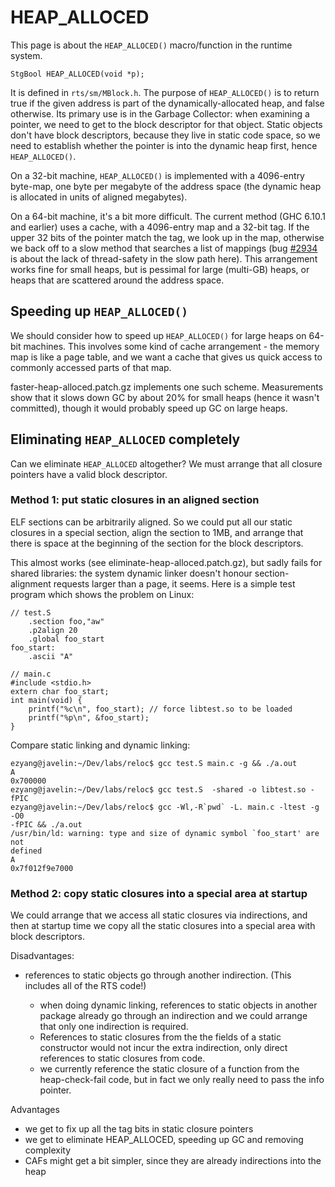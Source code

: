 # HEAP\_ALLOCED



This page is about the `HEAP_ALLOCED()` macro/function in the runtime system.  


```wiki
StgBool HEAP_ALLOCED(void *p);
```


It is defined in `rts/sm/MBlock.h`.  The purpose of `HEAP_ALLOCED()` is to return true if the given address is part of the dynamically-allocated heap, and false otherwise.  Its primary use is in the Garbage Collector: when examining a pointer, we need to get to the block descriptor for that object.  Static objects don't have block descriptors, because they live in static code space, so we need to establish whether the pointer is into the dynamic heap first, hence `HEAP_ALLOCED()`.



On a 32-bit machine, `HEAP_ALLOCED()` is implemented with a 4096-entry byte-map, one byte per megabyte of the address space (the dynamic heap is allocated in units of aligned megabytes).  



On a 64-bit machine, it's a bit more difficult.  The current method (GHC 6.10.1 and earlier) uses a cache, with a 4096-entry map and a 32-bit tag.  If the upper 32 bits of the pointer match the tag, we look up in the map, otherwise we back off to a slow method that searches a list of mappings (bug [\#2934](https://gitlab.staging.haskell.org/ghc/ghc/issues/2934) is about the lack of thread-safety in the slow path here).  This arrangement works fine for small heaps, but is pessimal for large (multi-GB) heaps, or heaps that are scattered around the address space.


## Speeding up `HEAP_ALLOCED()`



We should consider how to speed up `HEAP_ALLOCED()` for large heaps on 64-bit machines.  This involves some kind of cache arrangement - the memory map is like a page table, and we want a cache that gives us quick access to commonly accessed parts of that map.



faster-heap-alloced.patch.gz implements one such scheme.  Measurements show that it slows down GC by about 20% for small heaps (hence it wasn't committed), though it would probably speed up GC on large heaps.


## Eliminating `HEAP_ALLOCED` completely



Can we eliminate `HEAP_ALLOCED` altogether?  We must arrange that all closure pointers have a valid block descriptor.


### Method 1: put static closures in an aligned section



ELF sections can be arbitrarily aligned.  So we could put all our static closures in a special section, align the section to 1MB, and arrange that there is space at the beginning of the section for the block descriptors.



This almost works (see eliminate-heap-alloced.patch.gz), but sadly fails for shared libraries: the system dynamic linker doesn't honour section-alignment requests larger than a page, it seems. Here is a simple test program which shows the problem on Linux:


```wiki
// test.S
    .section foo,"aw"
    .p2align 20
    .global foo_start
foo_start:
    .ascii "A"
```

```wiki
// main.c
#include <stdio.h>
extern char foo_start;
int main(void) {
    printf("%c\n", foo_start); // force libtest.so to be loaded
    printf("%p\n", &foo_start);
}
```


Compare static linking and dynamic linking:


```wiki
ezyang@javelin:~/Dev/labs/reloc$ gcc test.S main.c -g && ./a.out
A
0x700000
ezyang@javelin:~/Dev/labs/reloc$ gcc test.S  -shared -o libtest.so -fPIC
ezyang@javelin:~/Dev/labs/reloc$ gcc -Wl,-R`pwd` -L. main.c -ltest -g -O0
-fPIC && ./a.out
/usr/bin/ld: warning: type and size of dynamic symbol `foo_start' are not
defined
A
0x7f012f9e7000
```

### Method 2: copy static closures into a special area at startup



We could arrange that we access all static closures via indirections, and then at startup time we copy all the static closures into a special area with block descriptors.



Disadvantages:
  


- references to static objects go through another indirection. (This includes all of the RTS code!)

  - when doing dynamic linking, references to static objects in another package
    already go through an indirection and we could arrange that only one indirection is required.
  - References to static closures from the the fields of a static constructor would not incur the extra indirection,
    only direct references to static closures from code.
  - we currently reference the static closure of a function from the heap-check-fail code, but in fact
    we only really need to pass the info pointer.


Advantages


- we get to fix up all the tag bits in static closure pointers
- we get to eliminate HEAP\_ALLOCED, speeding up GC and removing complexity
- CAFs might get a bit simpler, since they are already indirections into the heap
